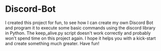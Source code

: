 # Discord-Bot

I created this project for fun, to see how I can create my own Discord Bot and program it to execute some basic commands using the discord library in Python. 
The keep_alive.py script doesn't work correctly and probably won't spend time on this project again. 
I hope it helps you with a kick-start and create something much greater.
Have fun!

